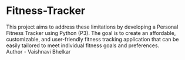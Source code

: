 # Fitness-Tracker
This project aims to address these limitations by developing a Personal Fitness Tracker using Python (P3). The goal is to create an affordable, customizable, and user-friendly fitness tracking application that can be easily tailored to meet individual fitness goals and preferences.
</br>Author - Vaishnavi Bhelkar

